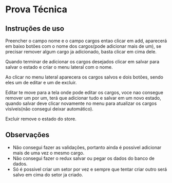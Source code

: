 # Prova Técnica 

## Instruções de uso

Preencher o campo nome e o campo cargos entao clicar em add, aparecerá em baixo botões com o nome dos cargos(pode adicionar mais de um), se precisar remover algum cargo ja adicionado, basta clicar em cima dele.

Quando terminar de adicionar os cargos desejados clicar em salvar para salvar o estado e criar o menu lateral com o nome.

Ao clicar no menu lateral aparecera os cargos salvos e dois botões, sendo eles um de editar e um de excluir.

Editar te move para a tela onde pode editar os cargos, voce nao consegue remover um por um, terá que adicionar tudo e salvar em um novo estado, quando salvar deve clicar novamente no menu para atualizar os cargos visíveis(não consegui deixar automático).

Excluir remove o estado do store.

## Observações

- Não consegui fazer as validações, portanto ainda é possivel adicionar mais de uma vez o mesmo cargo.
- Não consegui fazer o redux salvar ou pegar os dados do banco de dados.
- Só é possivel criar um setor por vez e sempre que tentar criar outro será salvo em cima do setor ja criado.




